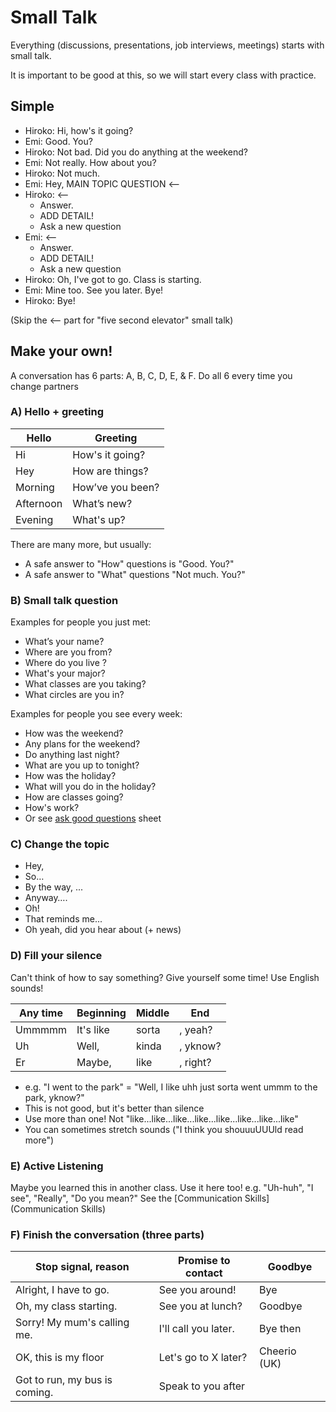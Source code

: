 # Small Talk

Everything (discussions, presentations, job interviews, meetings) starts with small talk. 

It is important to be good at this, so we will start every class with practice.

## Simple  
* Hiroko:     Hi, how's it going? 
* Emi:        Good. You?  
* Hiroko:     Not bad. Did you do anything at the weekend?
* Emi:        Not really. How about you? 
* Hiroko:     Not much. 
* Emi:        Hey, MAIN TOPIC QUESTION <--
* Hiroko: <--
    * Answer. 
    * ADD DETAIL! 
    * Ask a new question
* Emi: <--
    * Answer. 
    * ADD DETAIL!  
    * Ask a new question
* Hiroko:     Oh, I've got to go. Class is starting. 
* Emi:        Mine too. See you later. Bye!
* Hiroko:     Bye!

(Skip the <-- part for "five second elevator" small talk)

## Make your own!
A conversation has 6 parts: A, B, C, D, E, & F. Do all 6 every time you change partners

### A) Hello +  greeting

|Hello   |Greeting
|---     |---
|Hi      |How's it going?
|Hey     |How are things?
|Morning |How’ve you been?
|Afternoon |What’s new?   
|Evening |What's up?


There are many more, but usually: 

* A safe answer to "How" questions is "Good. You?"
* A safe answer to  "What" questions "Not much. You?"
                                             
### B) Small talk question
Examples for people you just met:

* What’s your name?       
* Where are you from?                             
* Where do you live   ?      
* What's your major?          
* What classes are you taking?    
* What circles are you in?         

Examples for people you see every week:
* How was the weekend?            
* Any plans for the weekend? 
* Do anything last night?             
* What are you up to tonight?
* How was the holiday?            
* What will you do in the holiday?
* How are classes going?          
* How's work? 
* Or see [ask good questions](Style-AskGoodQuestions) sheet

### C) Change the topic
* Hey, 
* So…         
* By the way, ...                 
* Anyway….                
* Oh!                     
* That reminds me...                  
* Oh yeah, did you hear about (+ news)

### D) Fill your silence
Can't think of how to say something? Give yourself some time! Use English sounds!

|Any time        |Beginning  |Middle     |End
|---             |---        |---        |---
|Ummmmm          |It's like  |sorta      |, yeah?
|Uh              |Well,      |kinda      |, yknow?
|Er              |Maybe,     |like       |, right?         

* e.g. "I went to the park" = "Well, I like uhh just sorta went ummm to the park, yknow?" 
* This is not good, but it's better than silence
* Use more than one! Not "like...like...like...like...like...like...like...like"
* You can sometimes stretch sounds ("I think you shouuuUUUld read more")

### E) Active Listening
Maybe you learned this in another class. Use it here too!
e.g. "Uh-huh", "I see", "Really", "Do you mean?"
See the  [Communication Skills](Communication Skills)
 
### F) Finish the conversation (three parts)
|Stop signal,  reason            |Promise to contact         |Goodbye         
|---                             |---                        |---
|Alright, I have to go.          |See you around!            |Bye
|Oh, my class starting.          |See you at lunch?          |Goodbye
|Sorry! My mum's calling me.     |I'll call you later.       |Bye then
|OK, this is my floor            |Let's go to X later?       |Cheerio (UK)
|Got to run, my bus is coming.   |Speak to you after         |
       